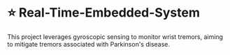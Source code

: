 # ⭐️ Real-Time-Embedded-System
This project leverages gyroscopic sensing to monitor wrist tremors, aiming to mitigate tremors associated with Parkinson's disease.
